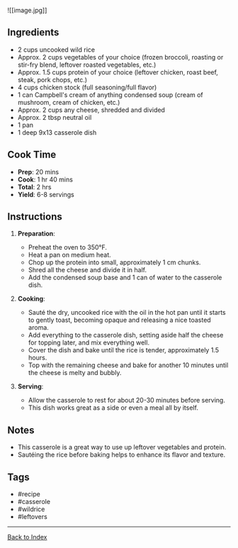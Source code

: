 ![[image.jpg]]

## Ingredients
- 2 cups uncooked wild rice
- Approx. 2 cups vegetables of your choice (frozen broccoli, roasting or stir-fry blend, leftover roasted vegetables, etc.)
- Approx. 1.5 cups protein of your choice (leftover chicken, roast beef, steak, pork chops, etc.)
- 4 cups chicken stock (full seasoning/full flavor)
- 1 can Campbell's cream of anything condensed soup (cream of mushroom, cream of chicken, etc.)
- Approx. 2 cups any cheese, shredded and divided
- Approx. 2 tbsp neutral oil
- 1 pan
- 1 deep 9x13 casserole dish

## Cook Time
- **Prep**: 20 mins
- **Cook**: 1 hr 40 mins
- **Total**: 2 hrs
- **Yield**: 6-8 servings

## Instructions
1. **Preparation**:
    - Preheat the oven to 350°F.
    - Heat a pan on medium heat.
    - Chop up the protein into small, approximately 1 cm chunks.
    - Shred all the cheese and divide it in half.
    - Add the condensed soup base and 1 can of water to the casserole dish.

2. **Cooking**:
    - Sauté the dry, uncooked rice with the oil in the hot pan until it starts to gently toast, becoming opaque and releasing a nice toasted aroma.
    - Add everything to the casserole dish, setting aside half the cheese for topping later, and mix everything well.
    - Cover the dish and bake until the rice is tender, approximately 1.5 hours.
    - Top with the remaining cheese and bake for another 10 minutes until the cheese is melty and bubbly.

3. **Serving**:
    - Allow the casserole to rest for about 20-30 minutes before serving.
    - This dish works great as a side or even a meal all by itself.

## Notes
- This casserole is a great way to use up leftover vegetables and protein.
- Sautéing the rice before baking helps to enhance its flavor and texture.

## Tags
- #recipe
- #casserole
- #wildrice
- #leftovers

---

[Back to Index](index.md)
